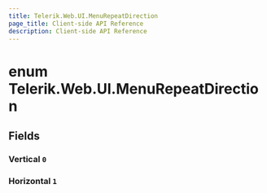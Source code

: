 ```yaml
---
title: Telerik.Web.UI.MenuRepeatDirection
page_title: Client-side API Reference
description: Client-side API Reference
---
```


# enum Telerik.Web.UI.MenuRepeatDirection

## Fields

### Vertical `0`

### Horizontal `1`


